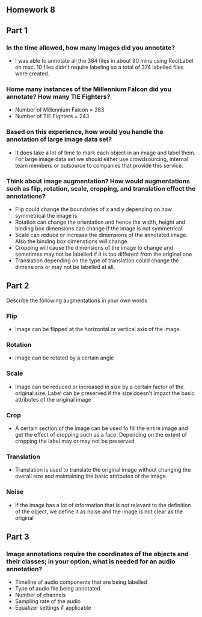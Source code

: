 ## Homework 8

## Part 1
### In the time allowed, how many images did you annotate?
* I was able to annotate all the 384 files in about 90 mins using RectLabel on mac. 10 files didn't require labeling so a total of 374 labelled files were created.

### Home many instances of the Millennium Falcon did you annotate? How many TIE Fighters?
* Number of Millennium Falcon = 283
* Number of TIE Fighters = 243

### Based on this experience, how would you handle the annotation of large image data set?
* It does take a lot of time to mark each object in an image and label them. For large image data set we should either use crowdsourcing, internal team members or outsource to companies that provide this service.

### Think about image augmentation? How would augmentations such as flip, rotation, scale, cropping, and translation effect the annotations?
* Flip could change the boundaries of x and y depending on how symmetrical the image is
* Rotation can change the orientation and hence the width, height and binding box dimensions can change if the image is not symmetrical. 
* Scale can reduce or increase the dimensions of the annotated image. Also the binding box dimenstions will change.
* Cropping will cause the dimensions of the image to change and sometimes may not be labelled if it is too different from the original one
* Translation depending on the type of translation could change the dimensions or may not be labelled at all.

## Part 2
Describe the following augmentations in your own words
### Flip
* Image can be flipped at the horizontal or vertical axis of the image.

### Rotation
* Image can be rotated by a certain angle

### Scale
* Image can be reduced or increased in size by a certain factor of the original size. Label can be preserved if the size doesn't impact the basic attributes of the original image

### Crop
* A certain section of the image can be used fo fill the entire image and get the effect of cropping such as a face. Depending on the extent of cropping the label may or may not be preserved

### Translation
* Translation is used to translate the original image without changing the overall size and maintaining the basic attributes of the image.

### Noise
* If the image has a lot of information that is not relevant to the definition of the object, we define it as noise and the image is not clear as the original

## Part 3
### Image annotations require the coordinates of the objects and their classes; in your option, what is needed for an audio annotation?
* Timeline of audio components that are being labelled
* Type of audio file being annotated
* Number of channels
* Sampling rate of the audio
* Equalizer settings if applicable
